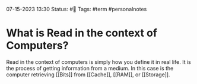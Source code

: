 07-15-2023 13:30
Status: #📄 
Tags: #term #personalnotes 

# What is Read in the context of Computers?
Read in the context of computers is simply how you define it in real life. It is the process of getting information from a medium. In this case is the computer retrieving [[Bits]] from [[Cache]], [[RAM]], or [[Storage]].

